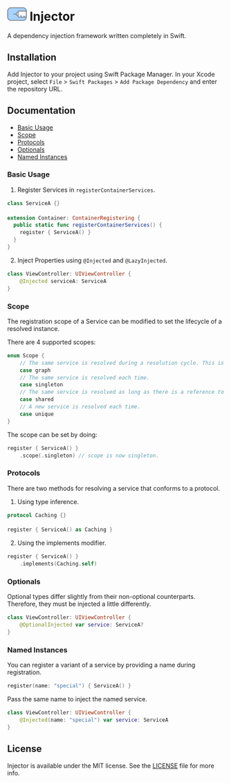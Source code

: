 # ![icon](injector.png) Injector

A dependency injection framework written completely in Swift.

## Installation

Add Injector to your project using Swift Package Manager. In your Xcode project, select `File` > `Swift Packages` > `Add Package Dependency` and enter the repository URL.

## Documentation

- [Basic Usage](#basic-usage)
- [Scope](#scope)
- [Protocols](#protocols)
- [Optionals](#optionals)
- [Named Instances](#named-instances)


### Basic Usage

1. Register Services in `registerContainerServices`.

```swift
class ServiceA {}

extension Container: ContainerRegistering {
  public static func registerContainerServices() {
    register { ServiceA() }
  }
}
```
2. Inject Properties using `@Injected` and `@LazyInjected`.

```swift
class ViewController: UIViewController {
    @Injected serviceA: ServiceA
}
```

### Scope
The registration scope of a Service can be modified to set the lifecycle of a resolved instance.

There are 4 supported scopes:
```swift
enum Scope {
    // The same service is resolved during a resolution cycle. This is the default scope.
    case graph
    // The same service is resolved each time.
    case singleton
    // The same service is resolved as long as there is a reference to it.
    case shared
    // A new service is resolved each time.
    case unique
}
```

The scope can be set by doing:
```swift
register { ServiceA() }
    .scope(.singleton) // scope is now singleton.
```

### Protocols

There are two methods for resolving a service that conforms to a protocol.

1. Using type inference.
```swift
protocol Caching {}

register { ServiceA() as Caching }
```
2. Using the implements modifier.
```swift
register { ServiceA() }
    .implements(Caching.self)
```

### Optionals

Optional types differ slightly from their non-optional counterparts. Therefore, they must be injected a little differently.

```swift
class ViewController: UIViewController {
    @OptionalInjected var service: ServiceA?
}
```

### Named Instances
You can register a variant of a service by providing a name during registration.

```swift
register(name: "special") { ServiceA() }
```

Pass the same name to inject the named service.
```swift
class ViewController: UIViewController {
    @Injected(name: "special") var service: ServiceA
}
```

## License
Injector is available under the MIT license. See the [LICENSE](LICENSE) file for more info.